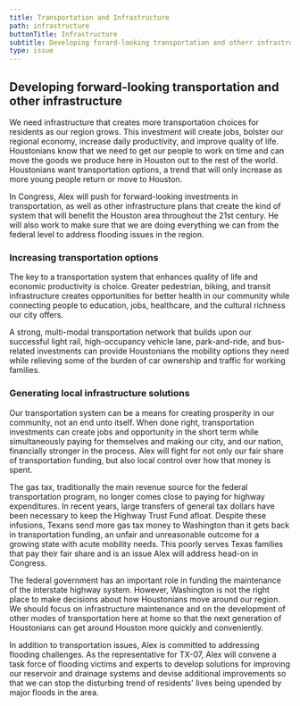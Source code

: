 ```yaml
---
title: Transportation and Infrastructure
path: infrastructure
buttonTitle: Infrastructure
subtitle: Developing forard-looking transportation and otherr infrastructure
type: issue
---
```


## Developing forward-looking transportation and other infrastructure

We need infrastructure that creates more transportation choices for residents as
our region grows. This investment will create jobs, bolster our regional
economy, increase daily productivity, and improve quality of life. Houstonians
know that we need to get our people to work on time and can move the goods we
produce here in Houston out to the rest of the world. Houstonians want
transportation options, a trend that will only increase as more young people
return or move to Houston.

In Congress, Alex will push for forward-looking investments in transportation,
as well as other infrastructure plans that create the kind of system that will
benefit the Houston area throughout the 21st century. He will also work to make
sure that we are doing everything we can from the federal level to address
flooding issues in the region.

### Increasing transportation options

The key to a transportation system that enhances quality of life and economic
productivity is choice. Greater pedestrian, biking, and transit infrastructure
creates opportunities for better health in our community while connecting people
to education, jobs, healthcare, and the cultural richness our city offers.

A strong, multi-modal transportation network that builds upon our successful
light rail, high-occupancy vehicle lane, park-and-ride, and bus-related
investments can provide Houstonians the mobility options they need while
relieving some of the burden of car ownership and traffic for working families.

### Generating local infrastructure solutions

Our transportation system can be a means for creating prosperity in our
community, not an end unto itself. When done right, transportation investments
can create jobs and opportunity in the short term while simultaneously paying
for themselves and making our city, and our nation, financially stronger in the
process. Alex will fight for not only our fair share of transportation funding,
but also local control over how that money is spent.

The gas tax, traditionally the main revenue source for the federal
transportation program, no longer comes close to paying for highway
expenditures. In recent years, large transfers of general tax dollars have been
necessary to keep the Highway Trust Fund afloat. Despite these infusions, Texans
send more gas tax money to Washington than it gets back in transportation
funding, an unfair and unreasonable outcome for a growing state with acute
mobility needs. This poorly serves Texas families that pay their fair share and
is an issue Alex will address head-on in Congress.

The federal government has an important role in funding the maintenance of the
interstate highway system. However, Washington is not the right place to make
decisions about how Houstonians move around our region. We should focus on
infrastructure maintenance and on the development of other modes of
transportation here at home so that the next generation of Houstonians can get
around Houston more quickly and conveniently.

In addition to transportation issues, Alex is committed to addressing flooding
challenges. As the representative for TX-07, Alex will convene a task force of
flooding victims and experts to develop solutions for improving our reservoir
and drainage systems and devise additional improvements so that we can stop the
disturbing trend of residents' lives being upended by major floods in the area.
